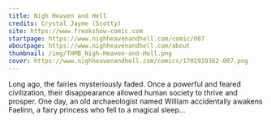 ```yaml
---
title: Nigh Heaven and Hell
credits: Crystal Jayme (Scotty)
site: https://www.freakshow-comic.com
startpage: https://www.nighheavenandhell.com/comic/007
aboutpage: https://www.nighheavenandhell.com/about
thumbnail: /img/THMB_Nigh-Heaven-and-Hell.png
cover: https://www.nighheavenandhell.com/comics/1701919362-007.png
---
```


Long ago, the fairies mysteriously faded.
Once a powerful and feared civilization, their disappearance allowed human society to thrive and prosper.
One day, an old archaeologist named William accidentally awakens Faelinn, a fairy princess who fell to a magical sleep...